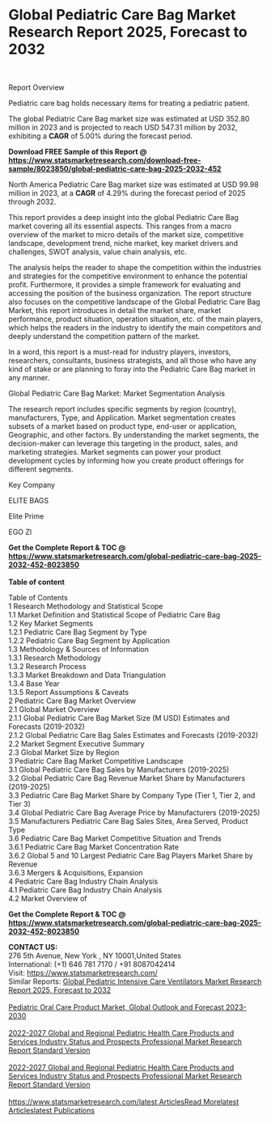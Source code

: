 <h1>Global Pediatric Care Bag Market Research Report 2025, Forecast to 2032</h1><br/><p>Report Overview</p><p>Pediatric care bag holds necessary items for treating a pediatric patient.</p><p>The global Pediatric Care Bag market size was estimated at USD 352.80 million in 2023 and is projected to reach USD 547.31 million by 2032, exhibiting a <strong>CAGR</strong> of 5.00% during the forecast period.</p><p><strong>Download FREE Sample of this Report @ <a href="https://www.statsmarketresearch.com/download-free-sample/8023850/global-pediatric-care-bag-2025-2032-452">https://www.statsmarketresearch.com/download-free-sample/8023850/global-pediatric-care-bag-2025-2032-452</a></strong></p><p>North America Pediatric Care Bag market size was estimated at USD 99.98 million in 2023, at a <strong>CAGR</strong> of 4.29% during the forecast period of 2025 through 2032.</p><p>This report provides a deep insight into the global Pediatric Care Bag market covering all its essential aspects. This ranges from a macro overview of the market to micro details of the market size, competitive landscape, development trend, niche market, key market drivers and challenges, SWOT analysis, value chain analysis, etc.</p><p>The analysis helps the reader to shape the competition within the industries and strategies for the competitive environment to enhance the potential profit. Furthermore, it provides a simple framework for evaluating and accessing the position of the business organization. The report structure also focuses on the competitive landscape of the Global Pediatric Care Bag Market, this report introduces in detail the market share, market performance, product situation, operation situation, etc. of the main players, which helps the readers in the industry to identify the main competitors and deeply understand the competition pattern of the market.</p><p>In a word, this report is a must-read for industry players, investors, researchers, consultants, business strategists, and all those who have any kind of stake or are planning to foray into the Pediatric Care Bag market in any manner.</p><p>Global Pediatric Care Bag Market: Market Segmentation Analysis</p><p>The research report includes specific segments by region (country), manufacturers, Type, and Application. Market segmentation creates subsets of a market based on product type, end-user or application, Geographic, and other factors. By understanding the market segments, the decision-maker can leverage this targeting in the product, sales, and marketing strategies. Market segments can power your product development cycles by informing how you create product offerings for different segments.</p><p>Key Company</p><p>ELITE BAGS</p><p>Elite Prime</p><p>EGO Zl</p><div><b>Get the Complete Report & TOC @ <a href="https://www.statsmarketresearch.com/global-pediatric-care-bag-2025-2032-452-8023850">https://www.statsmarketresearch.com/global-pediatric-care-bag-2025-2032-452-8023850</a></b></div><br><b>Table of content</b><p>Table of Contents<br />1 Research Methodology and Statistical Scope<br />1.1 Market Definition and Statistical Scope of Pediatric Care Bag<br />1.2 Key Market Segments<br />1.2.1 Pediatric Care Bag Segment by Type<br />1.2.2 Pediatric Care Bag Segment by Application<br />1.3 Methodology & Sources of Information<br />1.3.1 Research Methodology<br />1.3.2 Research Process<br />1.3.3 Market Breakdown and Data Triangulation<br />1.3.4 Base Year<br />1.3.5 Report Assumptions & Caveats<br />2 Pediatric Care Bag Market Overview<br />2.1 Global Market Overview<br />2.1.1 Global Pediatric Care Bag Market Size (M USD) Estimates and Forecasts (2019-2032)<br />2.1.2 Global Pediatric Care Bag Sales Estimates and Forecasts (2019-2032)<br />2.2 Market Segment Executive Summary<br />2.3 Global Market Size by Region<br />3 Pediatric Care Bag Market Competitive Landscape<br />3.1 Global Pediatric Care Bag Sales by Manufacturers (2019-2025)<br />3.2 Global Pediatric Care Bag Revenue Market Share by Manufacturers (2019-2025)<br />3.3 Pediatric Care Bag Market Share by Company Type (Tier 1, Tier 2, and Tier 3)<br />3.4 Global Pediatric Care Bag Average Price by Manufacturers (2019-2025)<br />3.5 Manufacturers Pediatric Care Bag Sales Sites, Area Served, Product Type<br />3.6 Pediatric Care Bag Market Competitive Situation and Trends<br />3.6.1 Pediatric Care Bag Market Concentration Rate<br />3.6.2 Global 5 and 10 Largest Pediatric Care Bag Players Market Share by Revenue<br />3.6.3 Mergers & Acquisitions, Expansion<br />4 Pediatric Care Bag Industry Chain Analysis<br />4.1 Pediatric Care Bag Industry Chain Analysis<br />4.2 Market Overview of<br><div><b>Get the Complete Report & TOC @ <a href="https://www.statsmarketresearch.com/global-pediatric-care-bag-2025-2032-452-8023850">https://www.statsmarketresearch.com/global-pediatric-care-bag-2025-2032-452-8023850</a></b></div></p> <b>CONTACT US:</b><br>276 5th Avenue, New York , NY 10001,United States<br>International: (+1) 646 781 7170 / +91 8087042414<br>Visit: <a href="https://www.statsmarketresearch.com/">https://www.statsmarketresearch.com/</a><br>Similar Reports: <a href="https://www.statsmarketresearch.com/global-pediatric-care-bag-2025-2032-452-8023850">Global Pediatric Intensive Care Ventilators Market Research Report 2025, Forecast to 2032</a><br/><br/><a href="https://www.statsmarketresearch.com/global-pediatric-care-bag-2025-2032-452-8023850">Pediatric Oral Care Product Market, Global Outlook and Forecast 2023-2030</a><br/><br/><a href="https://www.statsmarketresearch.com/global-pediatric-care-bag-2025-2032-452-8023850">2022-2027 Global and Regional Pediatric Health Care Products and Services Industry Status and Prospects Professional Market Research Report Standard Version</a><br/><br/><a href="https://www.statsmarketresearch.com/global-pediatric-care-bag-2025-2032-452-8023850">2022-2027 Global and Regional Pediatric Health Care Products and Services Industry Status and Prospects Professional Market Research Report Standard Version</a><br/><br/><a href="https://gyeongbokgung.com">https://www.statsmarketresearch.com/</a><a href="https://hallyeomaritime.com">latest Articles</a><a href="https://jingwansa.com">Read More</a><a href=https://nguoiviet.jp/">latest Articles</a><a href="https://www.intelmarketresearch.com/">latest Publications</a>